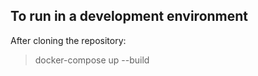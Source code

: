 ## To run in a development environment
After cloning the repository:  
>   docker-compose up --build
